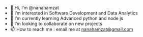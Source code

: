 - 👋 Hi, I’m @nanahamzat
- 👀 I’m interested in Software Development and Data Analytics
- 🌱 I’m currently learning Advanced python and node js
- 💞️ I’m looking to collaborate on new projects
- 📫 How to reach me : email me at nanahamzat@gmail.com

<!---
nanahamzat/nanahamzat is a ✨ special ✨ repository because its `README.md` (this file) appears on your GitHub profile.
You can click the Preview link to take a look at your changes.
--->
